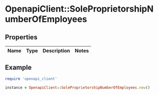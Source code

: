 # OpenapiClient::SoleProprietorshipNumberOfEmployees

## Properties

| Name | Type | Description | Notes |
| ---- | ---- | ----------- | ----- |

## Example

```ruby
require 'openapi_client'

instance = OpenapiClient::SoleProprietorshipNumberOfEmployees.new()
```

